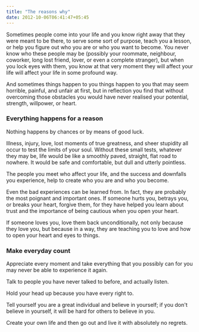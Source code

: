 ```yaml
---
title: "The reasons why"
date: 2012-10-06T06:41:47+05:45
---
```


Sometimes people come into your life and you know right away that they were meant to be there, to serve some sort of purpose, teach you a lesson, or help you figure out who you are or who you want to become. You never know who these people may be (possibly your roommate, neighbour, coworker, long lost friend, lover, or even a complete stranger), but when you lock eyes with them, you know at that very moment they will affect your life will affect your life in some profound way.

And sometimes things happen to you things happen to you that may seem horrible, painful, and unfair at first, but in reflection you find that without overcoming those obstacles you would have never realised your potential, strength, willpower, or heart.

### Everything happens for a reason

Nothing happens by chances or by means of good luck.

Illness, injury, love, lost moments of true greatness, and sheer stupidity all occur to test the limits of your soul. Without these small tests, whatever they may be, life would be like a smoothly paved, straight, flat road to nowhere. It would be safe and comfortable, but dull and utterly pointless.

The people you meet who affect your life, and the success and downfalls you experience, help to create who you are and who you become.

Even the bad experiences can be learned from. In fact, they are probably the most poignant and important ones. If someone hurts you, betrays you, or breaks your heart, forgive them, for they have helped you learn about trust and the importance of being cautious when you open your heart.

If someone loves you, love them back unconditionally, not only because they love you, but because in a way, they are teaching you to love and how to open your heart and eyes to things.

### Make everyday count

Appreciate every moment and take everything that you possibly can for you may never be able to experience it again.

Talk to people you have never talked to before, and actually listen.

Hold your head up because you have every right to.

Tell yourself you are a great individual and believe in yourself; if you don't believe in yourself, it will be hard for others to believe in you.

Create your own life and then go out and live it with absolutely no regrets.
